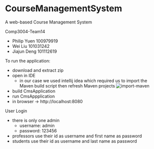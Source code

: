 # CourseManagementSystem
A web-based Course Management System

Comp3004-Team14
- Philip Yuen 100979919
- Wei Liu 101031242
- Jiajun Deng 101112619

To run the application:
- download and extract zip
- open in IDE
  - in our case we used intellij idea which required us to import the Maven build script then refresh Maven projects
![import-maven](https://user-images.githubusercontent.com/18056188/114542295-be939c80-9c25-11eb-96ca-c5f5cc114a1c.PNG)
- build CmsApplication
- run CmsAppplication
- in browser -> http://localhost:8080

User Login
- there is only one admin
  -  username: admin
  -  password: 123456
-  professors use their id as username and first name as password
-  students use their id as username and last name as password
